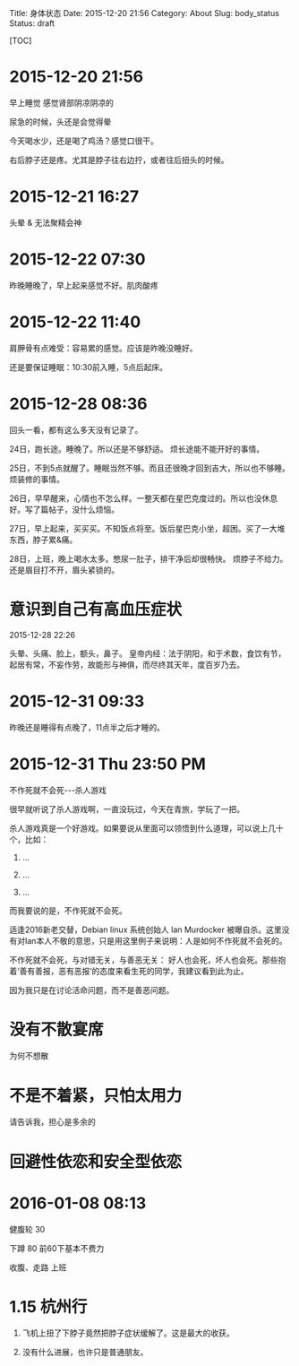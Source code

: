 Title: 身体状态
Date: 2015-12-20 21:56
Category: About
Slug: body_status
Status: draft

[TOC]

# 2015-12-20 21:56

早上睡觉 感觉肾部阴凉阴凉的

尿急的时候，头还是会觉得晕

今天喝水少，还是喝了鸡汤？感觉口很干。

右后脖子还是疼。尤其是脖子往右边拧，或者往后扭头的时候。



# 2015-12-21 16:27


头晕 &  无法聚精会神

# 2015-12-22 07:30

昨晚睡晚了，早上起来感觉不好。肌肉酸疼

# 2015-12-22 11:40

肩胛骨有点难受：容易累的感觉。应该是昨晚没睡好。

还是要保证睡眠：10:30前入睡，5点后起床。

# 2015-12-28 08:36

回头一看，都有这么多天没有记录了。

24日，跑长途。睡晚了。所以还是不够舒适。 烦长途能不能开好的事情。

25日，不到5点就醒了。睡眠当然不够。而且还很晚才回到吉大，所以也不够睡。烦装修的事情。

26日，早早醒来，心情也不怎么样。一整天都在星巴克度过的。所以也没休息好。写了篇帖子，没什么烦恼。

27日，早上起来，买买买。不知饭点将至。饭后星巴克小坐，超困。买了一大堆东西，脖子累&痛。

28日，上班，晚上喝水太多。憋尿一肚子，排干净后却很畅快。 烦脖子不给力。还是眉目打不开，眉头紧锁的。

# 意识到自己有高血压症状
2015-12-28 22:26

头晕、头痛、脸上，额头，鼻子。
皇帝内经：法于阴阳，和于术数，食饮有节，起居有常，不妄作劳，故能形与神俱，而尽终其天年，度百岁乃去。


# 2015-12-31 09:33 

昨晚还是睡得有点晚了，11点半之后才睡的。

# 2015-12-31 Thu 23:50 PM

不作死就不会死---杀人游戏


很早就听说了杀人游戏啊，一直没玩过，今天在青旅，学玩了一把。

杀人游戏真是一个好游戏。如果要说从里面可以领悟到什么道理，可以说上几十个，比如：

1. ...

2. ...

3. ...


而我要说的是，不作死就不会死。

适逢2016新老交替，Debian linux 系统创始人 Ian Murdocker 被曝自杀。这里没有对Ian本人不敬的意思，只是用这里例子来说明：人是如何不作死就不会死的。

不作死就不会死，与对错无关，与善恶无关： 好人也会死，坏人也会死。那些抱着‘善有善报，恶有恶报’的态度来看生死的同学，我建议看到此为止。

因为我只是在讨论活命问题，而不是善恶问题。



# 没有不散宴席

为何不想散


# 不是不着紧，只怕太用力

请告诉我，担心是多余的


# 回避性依恋和安全型依恋


# 2016-01-08 08:13

健腹轮 30 

下蹲 80 前60下基本不费力

收腹、走路 上班



# 1.15 杭州行

1. 飞机上扭了下脖子竟然把脖子症状缓解了。这是最大的收获。

2. 没有什么进展，也许只是普通朋友。






